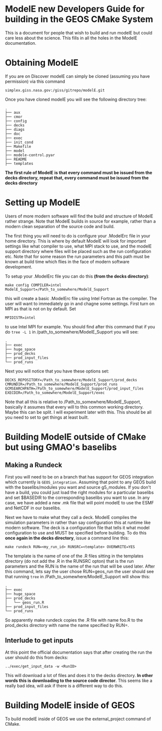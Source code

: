 # ModelE new Developers Guide for building in the GEOS CMake System
This is a document for people that wish to build and run modelE but could care less about the science. This fills in all the holes in the ModelE documentation.
# Obtaining ModelE
If you are on Discover modelE can simply be cloned (assuming you have permission) via this command
```
simplex.giss.nasa.gov:/giss/gitrepo/modelE.git
```
Once you have cloned modelE you will see the following directory tree:
```
.
├── aux
├── cmor
├── config
├── decks
├── diags
├── doc
├── exec
├── init_cond
├── Makefile
├── model
├── modele-control.pyar
├── README
├── templates
```
**The first rule of ModelE is that every command must be issued from the decks directory, repeat that, every command must be issued from the decks directory**

# Setting up ModelE
Users of more modern software will find the build and structure of ModelE rather strange. Note that ModelE builds in source for example, rather than a modern clean separation of the source code and build. 

The first thing you will need to do is configure your .ModelErc file in your home directory. This is where by default ModelE will look for important settings like what compiler to use, what MPI stack to use, and the modelE support directory where files will be placed such as the run configuration etc. Note that for some reason the run parameters and this path must be known at build time which flies in the face of modern software development.

To setup your .ModelErc file you can do this **(from the decks directory)**:
```
make config COMPILER=intel ModelE_Support=/Path_to_somewhere/ModelE_Support
```
this will create a basic .ModelErc file using Intel Fortran as the compiler. The user will want to immediately go in and chagne some settings. First turn on MPI as that is not on by default. Set
```
MPIDISTR=intel
```
to use Intel MPI for example. You should find after this command that if you do `tree -L 1` in /path_to_somewhere/ModelE_Support you will see:
```
.
├── exec
├── huge_space
├── prod_decks
├── prod_input_files
└── prod_runs
```
Next you will notice that you have these options set:
```
DECKS_REPOSITORY=/Path_to_somewhere/ModelE_Support/prod_decks
CMRUNDIR=/Path_to_somewhere/ModelE_Support/prod_runs
GCMSEARCHPATH=/Path_to_somewhere/ModelE_Support/prod_input_files
EXECDIR=/Path_to_somewhere/ModelE_Support/exec
```
Note that all this is relative to /Path_to_somewhere/ModelE_Support, basically it assumes that every will to this common working directory. Maybe this can be split. I will experiment later with this. This should be all you need to set to get things at least built. 

# Building ModelE outside of CMake but using GMAO's baselibs

## Making a Rundeck

First you will need to be on a branch that has support for GEOS integration which currently is `GEOS_integration`. Assuming that point to any GEOS build with the baselibs/modules you want and source g5_modules. If you don't have a build, you could just load the right modules for a particular baselibs and set $BASEDIR to the corresponding baselibs you want to use. In any case, we have added a new .mk file that will point modelE to use the ESMF and NetCDF in our baselibs.

Next we have to make what they call a deck. ModelE compiles the simulation parameters in rather than say configuration this at runtime like modern software. The deck is a configuration file that tells it what model configuration to use and MUST be specified before building. To do this **once again in the decks directory**, issue a command line this:
```
make rundeck RUN=<my_run_id> RUNSRC=<template> OVERWRITE=YES
```
The template is the name of one of the .R files sitting in the templates directory (do not add the .R in the RUNSRC opton) that is the run parameters and the RUN is the name of the run that will be used later. After this command, lets say the user chose RUN=geos_run the user should see that running `tree` in /Path_to_somewhere/ModelE_Support will show this:
```
.
├── exec
├── huge_space
├── prod_decks
│   └── geos_run.R
├── prod_input_files
└── prod_runs
```
So apparently make rundeck copies the .R file with name foo.R to the prod_decks directory with name the name specified by RUN=.

## Interlude to get inputs
At this point the official documentation says that after creating the run the user should do this from decks:
```
../exec/get_input_data -w <RunID>
```
This will download a lot of files and does it to the decks directory. **In other words this is downloading to the source code director**. This seems like a really bad idea, will ask if there is a different way to do this.

# Building ModelE inside of GEOS
To build modelE inside of GEOS we use the external_project command of CMake.


